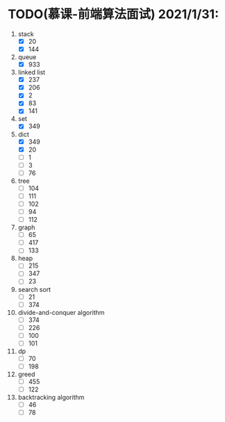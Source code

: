 # TODO(慕课-前端算法面试) 2021/1/31:
1. stack
    - [x] 20
    - [x] 144
1. queue
    - [x] 933
1. linked list
    - [x] 237
    - [x] 206
    - [x] 2
    - [x] 83
    - [x] 141
1. set
    - [x] 349
1. dict
    - [x] 349
    - [x] 20
    - [ ] 1
    - [ ] 3
    - [ ] 76
1. tree
    - [ ] 104
    - [ ] 111
    - [ ] 102
    - [ ] 94
    - [ ] 112
1. graph
    - [ ] 65
    - [ ] 417
    - [ ] 133
1. heap
    - [ ] 215
    - [ ] 347
    - [ ] 23
1. search sort
    - [ ] 21
    - [ ] 374
1. divide-and-conquer algorithm 
    - [ ] 374
    - [ ] 226
    - [ ] 100
    - [ ] 101
1. dp
    - [ ] 70
    - [ ] 198
1. greed
    - [ ] 455
    - [ ] 122
1. backtracking algorithm
    - [ ] 46
    - [ ] 78
